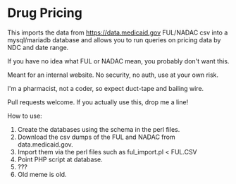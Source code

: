 # Drug Pricing

This imports the data from https://data.medicaid.gov FUL/NADAC csv into a mysql/mariadb database and allows you to run queries on pricing data by NDC and date range.

If you have no idea what FUL or NADAC mean, you probably don't want this.

Meant for an internal website. No security, no auth, use at your own risk.

I'm a pharmacist, not a coder, so expect duct-tape and bailing wire.

Pull requests welcome.  If you actually use this, drop me a line!

How to use:
1. Create the databases using the schema in the perl files.
2. Download the csv dumps of the FUL and NADAC from data.medicaid.gov.
3. Import them via the perl files such as ful_import.pl < FUL.CSV
4. Point PHP script at database.
5. ???
6. Old meme is old.
